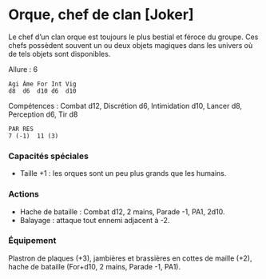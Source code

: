 
# Orque, chef de clan [Joker]
Le chef d’un clan orque est toujours le plus bestial et féroce du groupe. Ces chefs possèdent souvent un ou deux objets magiques dans les univers où de tels objets sont disponibles.

Allure : 6

	Agi	Âme	For	Int	Vig
	d8	d6	d10	d6	d10

Compétences : Combat d12, Discrétion d6, Intimidation d10, Lancer d8, Perception d6, Tir d8

	PAR	RES
	7 (-1)	11 (3)

### Capacités spéciales
- Taille +1 : les orques sont un peu plus grands que les humains.

### Actions
- Hache de bataille : Combat d12, 2 mains, Parade -1, PA1, 2d10.
- Balayage : attaque tout ennemi adjacent à -2.

### Équipement
Plastron de plaques (+3), jambières et brassières en cottes de maille (+2), hache de bataille (For+d10, 2 mains, Parade -1, PA1).
